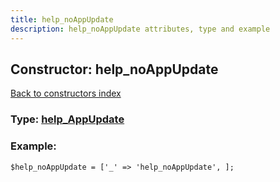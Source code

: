```yaml
---
title: help_noAppUpdate
description: help_noAppUpdate attributes, type and example
---
```

## Constructor: help\_noAppUpdate  
[Back to constructors index](index.md)






### Type: [help\_AppUpdate](../types/help_AppUpdate.md)


### Example:

```
$help_noAppUpdate = ['_' => 'help_noAppUpdate', ];
```  

